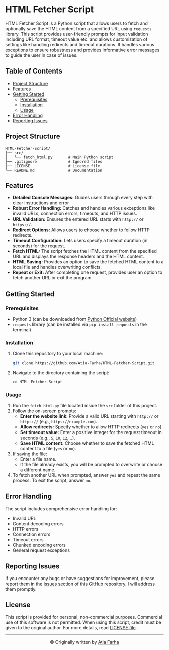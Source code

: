 # HTML Fetcher Script

HTML Fetcher Script is a Python script that allows users to fetch and optionally save the HTML content from a specified URL using `requests` library. This script provides user-friendly prompts for input validation including URL format, timeout value etc. and allows customization of settings like handling redirects and timeout durations. It handles various exceptions to ensure robustness and provides informative error messages to guide the user in case of issues.

## Table of Contents

- [Project Structure](#project-structure)
- [Features](#features)
- [Getting Started](#getting-started)
  - [Prerequisites](#prerequisites)
  - [Installation](#installation)
  - [Usage](#usage)
- [Error Handling](#error-handling)
- [Reporting Issues](#reporting-issues)

## Project Structure

```plaintext
HTML-Fetcher-Script/
├── src/
│   └── fetch_html.py       # Main Python script
├── .gitignore              # Ignored files
├── LICENSE                 # License file
└── README.md               # Documentation      
```

## Features

- **Detailed Console Messages:** Guides users through every step with clear instructions and error 
- **Robust Error Handling:** Catches and handles various exceptions like invalid URLs, connection errors, timeouts, and HTTP issues.
- **URL Validation:** Ensures the entered URL starts with `http://` or `https://`.
- **Redirect Options:** Allows users to choose whether to follow HTTP redirects.
- **Timeout Configuration:** Lets users specify a timeout duration (in seconds) for the request.
- **Fetch HTML:** The script fetches the HTML content from the specified URL and displays the response headers and the HTML content. 
- **HTML Saving:** Provides an option to save the fetched HTML content to a local file and handles overwriting conflicts.
- **Repeat or Exit:** After completing one request, provides user an option to fetch another URL or exit the program.

## Getting Started

### Prerequisites

- Python 3 (can be downloaded from <a href="https://www.python.org/downloads/" target="_blank">Python Official website</a>)
- `requests` library (can be installed via `pip install requests` in the terminal)

### Installation

1. Clone this repository to your local machine:
   ```bash
   git clone https://github.com/Atia-Farha/HTML-Fetcher-Script.git
   ```
2. Navigate to the directory containing the script:
   ```bash
   cd HTML-Fetcher-Script
   ```

### Usage

1. Run the `fetch_html.py` file located inside the `src` folder of this project.
2. Follow the on-screen prompts:
   - **Enter the website link**: Provide a valid URL starting with `http://` or `https://` (e.g., `https://example.com`).
   - **Allow redirects:** Specify whether to allow HTTP redirects (`yes` or `no`).
   - **Set timeout value:** Enter a positive integer for the request timeout in seconds (e.g., `5`, `10`, `12`,...).
   - **Save HTML content:** Choose whether to save the fetched HTML content to a file (`yes` or `no`).
3. If saving the file:
   - Enter a file name.
   - If the file already exists, you will be prompted to overwrite or choose a different name.
4. To fetch another URL when prompted, answer `yes` and repeat the same process. To exit the script, answer `no`.

## Error Handling

The script includes comprehensive error handling for:
- Invalid URL
- Content decoding errors
- HTTP errors
- Connection errors
- Timeout errors
- Chunked encoding errors
- General request exceptions

## Reporting Issues

If you encounter any bugs or have suggestions for improvement, please report them in the <a href="https://github.com/Atia-Farha/HTML-Fetcher-Script/issues" target="_blank">Issues</a> section of this GitHub repository. I will address them promptly.

## License
This script is provided for personal, non-commercial purposes. Commercial use of this software is not permitted. When using this script, credit must be given to the original author. For more details, read [LICENSE file](LICENSE).

---
<p align="center">© Originally written by <a href="https://github.com/Atia-Farha" target="_blank">Atia Farha</a></p>
